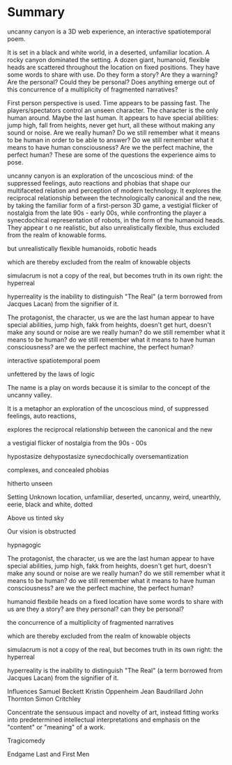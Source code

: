 # Summary

uncanny canyon is a 3D web experience, an interactive spatiotemporal poem.

It is set in a black and white world, in a deserted, unfamiliar location. A rocky canyon dominated the setting. A dozen giant, humanoid, flexible heads are scattered throughout the location on fixed positions. They have some words to share with use. Do they form a story? Are they a warning? Are the personal? Could they be personal? Does anything emerge out of this concurrence of a multiplicity of fragmented narratives?

First person perspective is used. Time appears to be passing fast. The players/spectators control an unseen character. The character is the only human around. Maybe the last human. It appears to have special abilities: jump high, fall from heights, never get hurt, all these without making any sound or noise. Are we really human? Do we still remember what it means to be human in order to be able to answer? Do we still remember what it means to have human consciousness? Are we the perfect machine, the perfect human? These are some of the questions the experience aims to pose.

uncanny canyon is an exploration of the uncoscious mind: of the suppressed feelings, auto reactions and phobias that shape our multifaceted relation and perception of modern technology. It explores the reciprocal relationship between the technologically canonical and the new, by taking the familiar form of a first-person 3D game, a vestigial flicker of nostalgia from the late 90s - early 00s, while confronting the player a synecdochical representation of robots, in the form of the humanoid heads. They appear t o ne realistic, but also unrealistically flexible, thus
excluded from the realm of knowable forms.

but unrealistically flexible humanoids, robotic heads

which are thereby excluded from the realm of knowable objects

simulacrum is not a copy of the real, but becomes truth in its own right: the hyperreal

hyperreality is the inability to distinguish "The Real" (a term borrowed from Jacques Lacan) from the signifier of it.

The protagonist, the character, us
we are the last human
appear to have special abilities, jump high, fakk from heights, doesn't get hurt, doesn't make any sound or noise
are we really human?
do we still remember what it means to be human?
do we still remember what it means to have human consciousness?
are we the perfect machine, the perfect human?

interactive spatiotemporal poem

unfettered by the laws of logic

The name is a play on words because it is similar to the concept of the uncanny valley.

It is
a metaphor
an exploration of the uncoscious mind, of suppressed feelings, auto reactions,

explores the reciprocal relationship between the canonical and the new

a vestigial flicker of nostalgia from the 90s - 00s

hypostasize
dehypostasize
synecdochically
oversemantization

complexes, and concealed phobias

hitherto unseen

Setting
Unknown location, unfamiliar, deserted, uncanny, weird, unearthly, eerie, black and white, dotted

Above us tinted sky

Our vision is obstructed

hypnagogic

The protagonist, the character, us
we are the last human
appear to have special abilities, jump high, fakk from heights, doesn't get hurt, doesn't make any sound or noise
are we really human?
do we still remember what it means to be human?
do we still remember what it means to have human consciousness?
are we the perfect machine, the perfect human?

humanoid flexbile heads
on a fixed location
have some words to share with us
are they a story?
are they personal?
can they be personal?

the concurrence of a multiplicity of fragmented narratives

which are thereby excluded from the realm of knowable objects

simulacrum is not a copy of the real, but becomes truth in its own right: the hyperreal

hyperreality is the inability to distinguish "The Real" (a term borrowed from Jacques Lacan) from the signifier of it.

Influences
Samuel Beckett
Kristin Oppenheim
Jean Baudrillard
John Thornton
Simon Critchley

Concentrate the sensuous impact and novelty of art, instead fitting works into predetermined intellectual interpretations and emphasis on the "content" or "meaning" of a work.

Tragicomedy

Endgame
Last and First Men